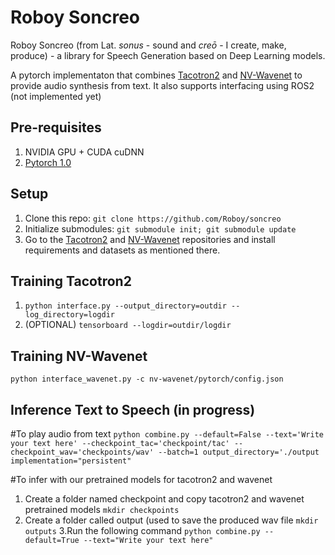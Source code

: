 # Roboy Soncreo
Roboy Soncreo (from Lat. *sonus* - sound and *creō* - I create, make, produce) - a library for Speech Generation based on Deep Learning models.

A pytorch implementaton that combines [Tacotron2] and [NV-Wavenet] to provide audio synthesis from text. It also supports interfacing using ROS2 (not implemented yet)

## Pre-requisites
1. NVIDIA GPU + CUDA cuDNN
2. [Pytorch 1.0]

## Setup
1. Clone this repo: `git clone https://github.com/Roboy/soncreo`
2. Initialize submodules: `git submodule init; git submodule update`
3. Go to the [Tacotron2] and [NV-Wavenet] repositories and install requirements and datasets as mentioned there.

## Training Tacotron2
1. `python interface.py --output_directory=outdir --log_directory=logdir`
2. (OPTIONAL) `tensorboard --logdir=outdir/logdir`

## Training NV-Wavenet
  `python interface_wavenet.py -c nv-wavenet/pytorch/config.json`

## Inference Text to Speech (in progress)

#To play audio from text
   `python combine.py --default=False --text='Write your text here' --checkpoint_tac='checkpoint/tac' --checkpoint_wav='checkpoints/wav' --batch=1 output_directory='./output    implementation="persistent"`
   
#To infer with our pretrained models for tacotron2 and wavenet
1. Create a folder named checkpoint and copy tacotron2 and wavenet pretrained models
   `mkdir checkpoints`
2. Create a folder called output (used to save the produced wav file
     `mkdir outputs`
3.Run the following command
    `python combine.py --default=True --text="Write your text here"`




[Pytorch 1.0]: https://github.com/pytorch/pytorch#installation
[Tacotron2]: https://github.com/NVIDIA/tacotron2
[NV-Wavenet]: https://github.com/NVIDIA/nv-wavenet/     


